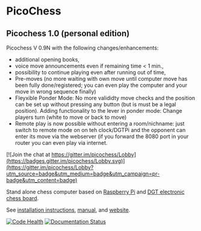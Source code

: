 PicoChess
=========

Picochess 1.0 (personal edition) 
--------------------------------
Picochess V 0.9N with the following changes/enhancements: 

- additional opening books, 
- voice move announcements even if remaining time < 1 min.,
- possibility to continue playing even after running out of time, 
- Pre-moves (no more waiting with own move until computer move has been fully done/registered; you can even play the computer and your move in wrong sequence finally)
- Fleyxible Ponder Mode: No more valididty move checks and the position can be set up without pressing any button (but is must be a legal position). Adding functionality to the lever in ponder mode: Change players turn (white to move or back to move)   
- Remote play is now possible without entering a room/nichname: just switch to remote mode on on teh clock/DGTPi and the opponent can enter its move via the webserver (if you forward the 8080 port in your router you can even play via internet.


[![Join the chat at https://gitter.im/picochess/Lobby](https://badges.gitter.im/picochess/Lobby.svg)](https://gitter.im/picochess/Lobby?utm_source=badge&utm_medium=badge&utm_campaign=pr-badge&utm_content=badge)

Stand alone chess computer based on [Raspberry Pi](http://www.raspberrypi.org/) and [DGT electronic chess board](http://www.dgtprojects.com/index.php/products/electronic-boards).

See [installation instructions](http://docs.picochess.org/en/latest/installation.html), [manual](http://docs.picochess.org), and [website](http://www.picochess.org).

[![Code Health](https://landscape.io/github/jromang/picochess/master/landscape.png)](https://landscape.io/github/jromang/picochess/master) [![Documentation Status](https://readthedocs.org/projects/picochess/badge/?version=latest)](https://readthedocs.org/projects/picochess/?badge=latest)
